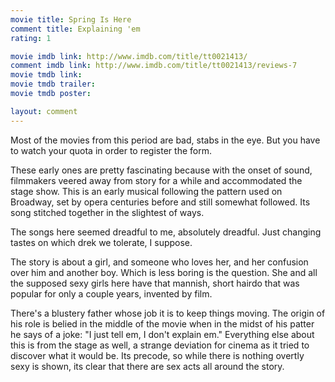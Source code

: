 ```yaml
---
movie title: Spring Is Here
comment title: Explaining 'em
rating: 1

movie imdb link: http://www.imdb.com/title/tt0021413/
comment imdb link: http://www.imdb.com/title/tt0021413/reviews-7
movie tmdb link: 
movie tmdb trailer: 
movie tmdb poster: 

layout: comment
---
```


Most of the movies from this period are bad, stabs in the eye. But you have to watch your quota in order to register the form.

These early ones are pretty fascinating because with the onset of sound, filmmakers veered away from story for a while and accommodated the stage show. This is an early musical following the pattern used on Broadway, set by opera centuries before and still somewhat followed. Its song stitched together in the slightest of ways.

The songs here seemed dreadful to me, absolutely dreadful. Just changing tastes on which drek we tolerate, I suppose.

The story is about a girl, and someone who loves her, and her confusion over him and another boy. Which is less boring is the question. She and all the supposed sexy girls here have that mannish, short hairdo that was popular for only a couple years, invented by film.

There's a blustery father whose job it is to keep things moving. The origin of his role is belied in the middle of the movie when in the midst of his patter he says of a joke: "I just tell em, I don't explain em." Everything else about this is from the stage as well, a strange deviation for cinema as it tried to discover what it would be. Its precode, so while there is nothing overtly sexy is shown, its clear that there are sex acts all around the story.